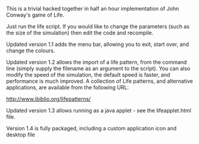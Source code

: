 This is a trivial hacked together in half an hour implementation of
John Conway's game of Life.

Just run the life script. If you would like to change the parameters
(such as the size of the simulation) then edit the code and recompile.

Updated version 1.1 adds the menu bar, allowing you to exit, start
over, and change the colours.

Updated version 1.2 allows the import of a life pattern, from the
command line (simply supply the filename as an argument to the
script). You can also modify the speed of the simulation, the
default speed is faster, and performance is much improved. A collection
of Life patterns, and alternative applications, are available from the
following URL:

http://www.ibiblio.org/lifepatterns/

Updated version 1.3 allows running as a java applet - see the
lifeapplet.html file.

Version 1.4 is fully packaged, including a custom application icon and
desktop file
